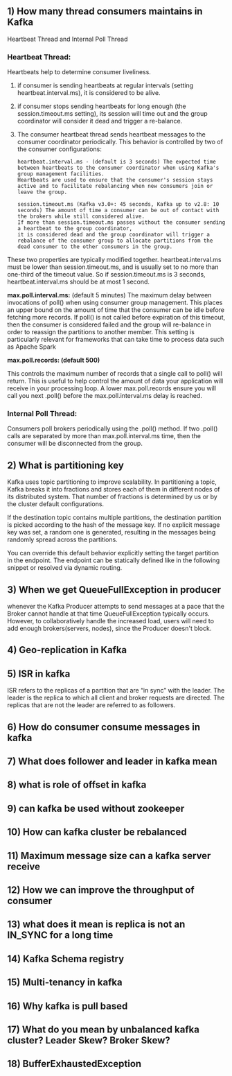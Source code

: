 
## 1) How many thread consumers maintains in Kafka

Heartbeat Thread and Internal Poll Thread

### Heartbeat Thread: 

Heartbeats help to determine consumer liveliness.

1) if consumer is sending heartbeats at regular intervals (setting heartbeat.interval.ms), it is considered to be alive.
2) if consumer stops sending heartbeats for long enough (the session.timeout.ms setting), its session will time out and the group coordinator will consider it dead and trigger a re-balance.
3) The consumer heartbeat thread sends heartbeat messages to the consumer coordinator periodically. This behavior is controlled by two of the consumer configurations:

       heartbeat.interval.ms - (default is 3 seconds) The expected time between heartbeats to the consumer coordinator when using Kafka's group management facilities. 
       Heartbeats are used to ensure that the consumer's session stays active and to facilitate rebalancing when new consumers join or leave the group.

       session.timeout.ms (Kafka v3.0+: 45 seconds, Kafka up to v2.8: 10 seconds) The amount of time a consumer can be out of contact with the brokers while still considered alive. 
       If more than session.timeout.ms passes without the consumer sending a heartbeat to the group coordinator, 
       it is considered dead and the group coordinator will trigger a rebalance of the consumer group to allocate partitions from the dead consumer to the other consumers in the group.

These two properties are typically modified together.
heartbeat.interval.ms must be lower than session.timeout.ms, and is usually set to no more than one-third of the timeout value. 
So if session.timeout.ms is 3 seconds, heartbeat.interval.ms should be at most 1 second.

**max.poll.interval.ms:** (default 5 minutes) The maximum delay between invocations of poll() when using consumer group management.
This places an upper bound on the amount of time that the consumer can be idle before fetching more records.
If poll() is not called before expiration of this timeout, 
then the consumer is considered failed and the group will re-balance in order to reassign the partitions to another member. 
This setting is particularly relevant for frameworks that can take time to process data such as Apache Spark

**max.poll.records: (default 500)**

This controls the maximum number of records that a single call to poll() will return. 
This is useful to help control the amount of data your application will receive in your processing loop. 
A lower max.poll.records ensure you will call you next .poll() before the max.poll.interval.ms delay is reached.




### Internal Poll Thread:

Consumers poll brokers periodically using the .poll() method. 
If two .poll() calls are separated by more than max.poll.interval.ms time, then the consumer will be disconnected from the group.

## 2) What is partitioning key

Kafka uses topic partitioning to improve scalability. In partitioning a topic, Kafka breaks it into fractions and stores each of them in different nodes of its distributed system. 
That number of fractions is determined by us or by the cluster default configurations.


If the destination topic contains multiple partitions, the destination partition is picked according to the hash of the 
message key. If no explicit message key was set, a random one is generated, 
resulting in the messages being randomly spread across the partitions.

You can override this default behavior explicitly setting the target partition in the endpoint. 
The endpoint can be statically defined like in the following snippet or resolved via dynamic routing.

## 3) When we get QueueFullException in producer

whenever the Kafka Producer attempts to send messages at a pace that the Broker cannot handle at that time 
QueueFullException typically occurs. 
However, to collaboratively handle the increased load, users will need to add enough brokers(servers, nodes), 
since the Producer doesn't block.

## 4) Geo-replication in Kafka
## 5) ISR in kafka

ISR refers to the replicas of a partition that are “in sync” with the leader. 
The leader is the replica to which all client and broker requests are directed. 
The replicas that are not the leader are referred to as followers.

## 6) How do consumer consume messages in kafka
## 7) What does follower and leader in kafka mean
## 8) what is role of offset in kafka
## 9) can kafka be used without zookeeper
## 10) How can kafka cluster be rebalanced
## 11) Maximum message size can a kafka server receive
## 12) How we can improve the throughput of consumer
## 13) what does it mean is replica is not an IN_SYNC for a long time
## 14) Kafka Schema registry
## 15) Multi-tenancy in kafka
## 16) Why kafka is pull based
## 17) What do you mean by unbalanced kafka cluster? Leader Skew? Broker Skew? 
## 18) BufferExhaustedException